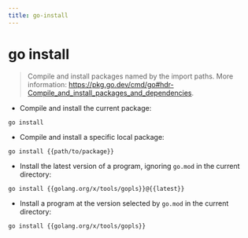 ```yaml
---
title: go-install
---
```

# go install

> Compile and install packages named by the import paths.
> More information: <https://pkg.go.dev/cmd/go#hdr-Compile_and_install_packages_and_dependencies>.

- Compile and install the current package:

`go install`

- Compile and install a specific local package:

`go install {{path/to/package}}`

- Install the latest version of a program, ignoring `go.mod` in the current directory:

`go install {{golang.org/x/tools/gopls}}@{{latest}}`

- Install a program at the version selected by `go.mod` in the current directory:

`go install {{golang.org/x/tools/gopls}}`
